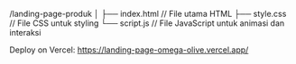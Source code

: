 /landing-page-produk
│
├── index.html    // File utama HTML
├── style.css     // File CSS untuk styling
└── script.js     // File JavaScript untuk animasi dan interaksi

Deploy on Vercel:
https://landing-page-omega-olive.vercel.app/
